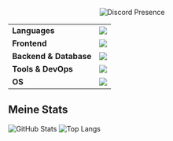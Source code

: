 <p align="center">
  <img src="https://lanyard.cnrad.dev/api/815555114718855178?theme=dark&hideDiscrim=true&borderRadius=10px" alt="Discord Presence">
</p>

<table>
  <tr>
    <td><strong>Languages</strong></td>
    <td><img src="https://camo.githubusercontent.com/d976ea6001959d15ed11a1c3c48474297b09267001ec8db585bc5874389e33a2/68747470733a2f2f736b696c6c69636f6e732e6465762f69636f6e733f693d707974686f6e2c6a73" /></td>
  </tr>
  <tr>
    <td><strong>Frontend</strong></td>
    <td><img src="https://camo.githubusercontent.com/e3e75e136a1eb0dc5aca7fb824738e2b4d94e4cf0ee114c01b7c5ee47743ce14/68747470733a2f2f736b696c6c69636f6e732e6465762f69636f6e733f693d68746d6c2c6373732c6d64" /></td>
  </tr>
  <tr>
    <td><strong>Backend & Database</strong></td>
    <td><img src="https://camo.githubusercontent.com/b62ee9094ebec8e6beae86156dc5cc7947a33b88944757294163b2791f1f16fb/68747470733a2f2f736b696c6c69636f6e732e6465762f69636f6e733f693d646973636f72642c626f74732c6d7973716c" /></td>
  </tr>
  <tr>
    <td><strong>Tools & DevOps</strong></td>
    <td><img src="https://camo.githubusercontent.com/7c7cb1bd23763f21568eeb2736a663d415fb8138654404d262478f95b4c61757/68747470733a2f2f736b696c6c69636f6e732e6465762f69636f6e733f693d6769742c6769746875622c636c6f7564666c6172652c7673636f64652c696465612c7079636861726d2c77656273746f726d" /></td>
  </tr>
  <tr>
    <td><strong>OS</strong></td>
    <td><img src="https://camo.githubusercontent.com/778c78186c9beb84f2ae1c8e099b722121bda9fe4355c5e7072333fd1a00fb96/68747470733a2f2f736b696c6c69636f6e732e6465762f69636f6e733f693d77696e646f77732c6c696e75782c7562756e74752c64656269616e" /></td>
  </tr>
</table>



## Meine Stats


![GitHub Stats](https://github-readme-stats.vercel.app/api?username=Lelus1988&show_icons=true&theme=dark)
![Top Langs](https://github-readme-stats.vercel.app/api/top-langs/?username=Lelus1988&layout=compact&theme=dark)
